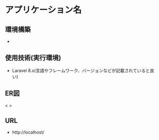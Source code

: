 # アプリケーション名

## 環境構築
- 

## 使用技術(実行環境)
-  Laravel 8.x(言語やフレームワーク、バージョンなどが記載されていると良い)

## ER図
< >

## URL
- http://localhost/
